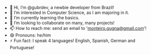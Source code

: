 - 👋 Hi, I’m @gubrdev, a newbie developer from Brazil!
- 👀 I’m interested in Computer Science, as I am majoring in it.
- 🌱 I’m currently learning the basics.
- 💞️ I’m looking to collaborate on many, many projects!
- 📫 How to reach me: send an email to 'monteiro.gugna@gmail.com'!
- 😄 Pronouns: he/him
- ⚡ Fun fact: I speak 4 languages! English, Spanish, German and Portuguese!

<!---
gubrdev/gubrdev is a ✨ special ✨ repository because its `README.md` (this file) appears on your GitHub profile.
You can click the Preview link to take a look at your changes.
--->
